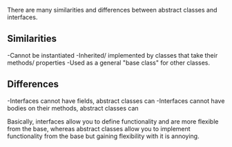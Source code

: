 There are many similarities and differences between abstract classes and interfaces. 

## Similarities
-Cannot be instantiated
-Inherited/ implemented by classes that take their methods/ properties
-Used as a general "base class" for other classes.

## Differences
-Interfaces cannot have fields, abstract classes can
-Interfaces cannot have bodies on their methods, abstract classes can

Basically, interfaces allow you to define functionality and are more flexible from the base, whereas abstract classes allow you to implement functionality from the base but gaining flexibility with it is annoying.
